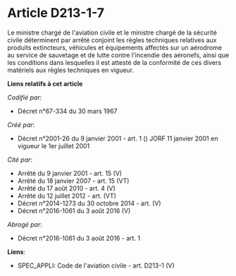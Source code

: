 # Article D213-1-7

Le ministre chargé de l'aviation civile et le ministre chargé de la sécurité civile déterminent par arrêté conjoint les
règles techniques relatives aux produits extincteurs, véhicules et équipements affectés sur un aérodrome au service de
sauvetage et de lutte contre l'incendie des aéronefs, ainsi que les conditions dans lesquelles il est attesté de la
conformité de ces divers matériels aux règles techniques en vigueur.

**Liens relatifs à cet article**

_Codifié par_:

  - Décret n°67-334 du 30 mars 1967

_Créé par_:

  - Décret n°2001-26 du 9 janvier 2001 - art. 1 () JORF 11 janvier 2001 en vigueur le 1er juillet 2001

_Cité par_:

  - Arrêté du 9 janvier 2001 - art. 15 (V)
  - Arrêté du 18 janvier 2007 - art. 15 (VT)
  - Arrêté du 17 août 2010 - art. 4 (V)
  - Arrêté du 12 juillet 2012 - art. (VT)
  - Décret n°2014-1273 du 30 octobre 2014 - art. (V)
  - Décret n°2016-1061 du 3 août 2016 (V)

_Abrogé par_:

  - Décret n°2016-1061 du 3 août 2016 - art. 1

**Liens**:

  - SPEC_APPLI: Code de l'aviation civile - art. D213-1 (V)
